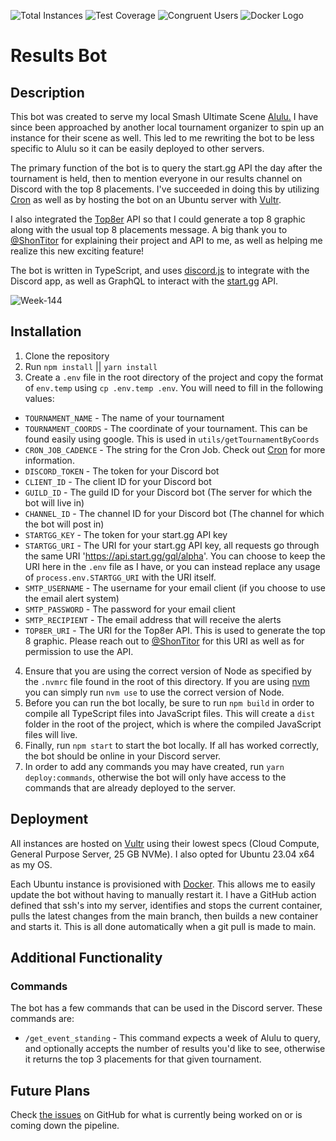 ![Total Instances](https://img.shields.io/badge/Total%20Instances%20-%202%20-%20green)
![Test Coverage](https://img.shields.io/badge/Test%20Coverage%20-%20100%25%20-%20blue)
![Congruent Users](https://img.shields.io/badge/Congruent%20Users%20-%20%3E%20400%20-%20gold)
![Docker Logo](https://img.shields.io/badge/Docker-2CA5E0?style=for-the-badge&logo=docker&logoColor=white)

# Results Bot

## Description

This bot was created to serve my local Smash Ultimate Scene [Alulu.](https://www.start.gg/tournament/alulu-135/details) I have since been approached by another local tournament organizer to spin up an instance for their scene as well. This led to me rewriting the bot to be less specific to Alulu so it can be easily deployed to other servers.

The primary function of the bot is to query the start.gg API the day after the tournament is held, then to mention everyone in our results channel on Discord with the top 8 placements. I've succeeded in doing this by utilizing [Cron](https://www.npmjs.com/package/cron) as well as by hosting the bot on an Ubuntu server with [Vultr](https://www.vultr.com/).

I also integrated the [Top8er](https://github.com/ShonTitor/Top8er) API so that I could generate a top 8 graphic along with the usual top 8 placements message. A big thank you to [@ShonTitor](https://github.com/ShonTitor) for explaining their project and API to me, as well as helping me realize this new exciting feature!

The bot is written in TypeScript, and uses [discord.js](https://discord.js.org/#/) to integrate with the Discord app, as well as GraphQL to interact with the [start.gg](https://developer.start.gg) API.

![Week-144](/../screenshots/screenshots/week-144.png?raw=true 'Week 144 Results')

## Installation

1. Clone the repository
2. Run `npm install` || `yarn install`
3. Create a `.env` file in the root directory of the project and copy the format of `env.temp` using `cp .env.temp .env`. You will need to fill in the following values:

- `TOURNAMENT_NAME` - The name of your tournament
- `TOURNAMENT_COORDS` - The coordinate of your tournament. This can be found easily using google. This is used in `utils/getTournamentByCoords`
- `CRON_JOB_CADENCE` - The string for the Cron Job. Check out [Cron](https://www.npmjs.com/package/cron) for more information.
- `DISCORD_TOKEN` - The token for your Discord bot
- `CLIENT_ID` - The client ID for your Discord bot
- `GUILD_ID` - The guild ID for your Discord bot (The server for which the bot will live in)
- `CHANNEL_ID` - The channel ID for your Discord bot (The channel for which the bot will post in)
- `STARTGG_KEY` - The token for your start.gg API key
- `STARTGG_URI` - The URI for your start.gg API key, all requests go through the same URI 'https://api.start.gg/gql/alpha'. You can choose to keep the URI here in the `.env` file as I have, or you can instead replace any usage of `process.env.STARTGG_URI` with the URI itself.
- `SMTP_USERNAME` - The username for your email client (if you choose to use the email alert system)
- `SMTP_PASSWORD` - The password for your email client
- `SMTP_RECIPIENT` - The email address that will receive the alerts
- `TOP8ER_URI` - The URI for the Top8er API. This is used to generate the top 8 graphic. Please reach out to [@ShonTitor](https://github.com/ShonTitor) for this URI as well as for permission to use the API.

4. Ensure that you are using the correct version of Node as specified by the `.nvmrc` file found in the root of this directory. If you are using [nvm](https://github.com/nvm-sh/nvm) you can simply run `nvm use` to use the correct version of Node.
5. Before you can run the bot locally, be sure to run `npm build` in order to compile all TypeScript files into JavaScript files. This will create a `dist` folder in the root of the project, which is where the compiled JavaScript files will live.
6. Finally, run `npm start` to start the bot locally. If all has worked correctly, the bot should be online in your Discord server.
7. In order to add any commands you may have created, run `yarn deploy:commands`, otherwise the bot will only have access to the commands that are already deployed to the server.

## Deployment

All instances are hosted on [Vultr](https://www.vultr.com/) using their lowest specs (Cloud Compute, General Purpose Server, 25 GB NVMe). I also opted for Ubuntu 23.04 x64 as my OS.

Each Ubuntu instance is provisioned with [Docker](https://www.docker.com/). This allows me to easily update the bot without having to manually restart it. I have a GitHub action defined that ssh's into my server, identifies and stops the current container, pulls the latest changes from the main branch, then builds a new container and starts it. This is all done automatically when a git pull is made to main.

## Additional Functionality

### Commands

The bot has a few commands that can be used in the Discord server. These commands are:

- `/get_event_standing` - This command expects a week of Alulu to query, and optionally accepts the number of results you'd like to see, otherwise it returns the top 3 placements for that given tournament.

## Future Plans

Check [the issues](https://github.com/jamespericles/Result-Bot/issues) on GitHub for what is currently being worked on or is coming down the pipeline.
